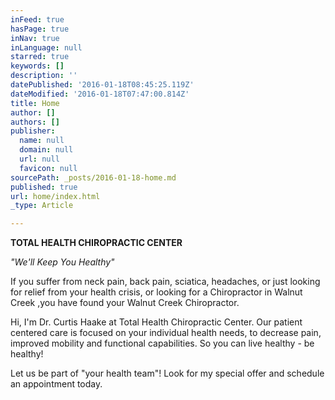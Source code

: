 ```yaml
---
inFeed: true
hasPage: true
inNav: true
inLanguage: null
starred: true
keywords: []
description: ''
datePublished: '2016-01-18T08:45:25.119Z'
dateModified: '2016-01-18T07:47:00.814Z'
title: Home
author: []
authors: []
publisher:
  name: null
  domain: null
  url: null
  favicon: null
sourcePath: _posts/2016-01-18-home.md
published: true
url: home/index.html
_type: Article

---
```

**TOTAL HEALTH CHIROPRACTIC CENTER**

_"We'll Keep You Healthy"_

If you suffer from neck pain, back pain, sciatica, headaches, or just looking for relief from your health crisis, or looking for a Chiropractor in Walnut Creek ,you have found your Walnut Creek Chiropractor.

Hi, I'm Dr. Curtis Haake at Total Health Chiropractic Center.  Our patient centered care is focused on your individual health needs, to decrease pain, improved mobility and functional capabilities.  So you can live healthy - be healthy!

Let us be part of "your health team"!  Look for my special offer and schedule an appointment today.